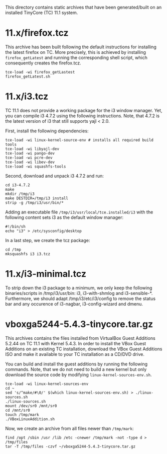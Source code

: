This directory contains static archives that have been generated/built
on an installed TinyCore (TC) 11.1 system.


# 11.x/firefox.tcz

This archive has been built following the default instructions for installing
the latest firefox on TC.
More precisely, this is achieved by installing `firefox_getLatest` and running
the corresponding shell script, which consequently creates the firefox.tcz.

```
tce-load -wi firefox_getLastest
firefox_getLatest.sh
```


# 11.x/i3.tcz

TC 11.1 does not provide a working package for the i3 window manager.
Yet, you can compile i3 4.7.2 using the following instructions.
Note, that 4.7.2 is the latest version of i3 that still supports yajl < 2.0.

First, install the following dependencies:

```
tce-load -wi linux-kernel-source-env # installs all required build tools
tce-load -wi libyajl-dev
tce-load -wi pango-dev
tce-load -wi pcre-dev
tce-load -wi libev-dev
tce-load -wi squashfs-tools
```

Second, download and unpack i3 4.7.2 and run:

```
cd i3-4.7.2
make
mkdir /tmp/i3
make DESTDIR=/tmp/i3 install
strip -g /tmp/i3/usr/bin/*
```

Adding an executable file `/tmp/i3/usr/local/tce.installed/i3` with
the following content sets i3 as the default window manager:

```
#!/bin/sh
echo "i3" > /etc/sysconfig/desktop
```

In a last step, we create the tcz package:

```
cd /tmp
mksquashfs i3 i3.tcz
```


# 11.x/i3-minimal.tcz

To strip down the i3 package to a minimum, we only keep the following
binaries/scripts in /tmp/i3/usr/bin: i3, i3-with-shmlog and i3-sensible-\*.
Furthermore, we should adapt /tmp/i3/etc/i3/config to remove the status bar 
and any occurence of i3-nagbar, i3-config-wizard and dmenu.


# vboxga5244-5.4.3-tinycore.tar.gz

This archives contains the files installed from VirtualBox Guest Additions 5.2.44
on TC 11.1 with Kernel 5.4.3.
In order to install the VBox Guest Additions on an existing TC installation,
download the VBox Guest Additions ISO and make it available to your TC installation
as a CD/DVD drive.

You can build and install the guest additions by running the following commands.
Note, that we do not need to build a new kernel but only download the source code
by modifying `linux-kernel-sources-env.sh`.

```
tce-load -wi linux-kernel-sources-env
cd ~
sed 's/^make/#\0/' $(which linux-kernel-sources-env.sh) > ./linux-sources.sh
./linux-sources.sh
mount /dev/sr0 /mnt/sr0
cd /mnt/sr0
touch /tmp/mark
./VBoxLinuxAddition.sh
```

Now, we create an archive from all files newer than `/tmp/mark`:

```
find /opt /sbin /usr /lib /etc -cnewer /tmp/mark -not -type d > /tmp/files
tar -T /tmp/files -czvf ~/vboxga5244-5.4.3-tinycore.tar.gz
```
